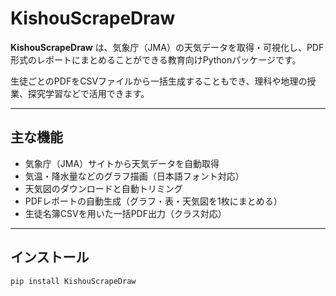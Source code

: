 # KishouScrapeDraw

**KishouScrapeDraw** は、気象庁（JMA）の天気データを取得・可視化し、PDF形式のレポートにまとめることができる教育向けPythonパッケージです。

生徒ごとのPDFをCSVファイルから一括生成することもでき、理科や地理の授業、探究学習などで活用できます。

---

## 主な機能

- 気象庁（JMA）サイトから天気データを自動取得
- 気温・降水量などのグラフ描画（日本語フォント対応）
- 天気図のダウンロードと自動トリミング
- PDFレポートの自動生成（グラフ・表・天気図を1枚にまとめる）
- 生徒名簿CSVを用いた一括PDF出力（クラス対応）

---

## インストール

```bash
pip install KishouScrapeDraw
